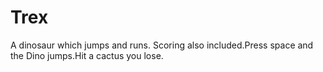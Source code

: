 # Trex
A dinosaur which jumps and runs. Scoring also included.Press space and the Dino jumps.Hit a cactus you lose. 
